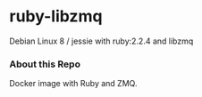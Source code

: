 # ruby-libzmq
Debian Linux 8 / jessie with ruby:2.2.4 and libzmq

### About this Repo

Docker image with Ruby and ZMQ.

